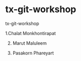 # tx-git-workshop
tx-git-workshop

1.Chalat Monkhontirapat

2. Marut Maluleem

3. Pasakorn Phareyart